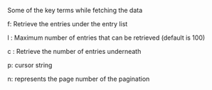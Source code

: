 Some of the  key terms while fetching the data

f: Retrieve the entries under the entry list

l : Maximum number of entries that can be retrieved (default is 100)

c : Retrieve the number of entries underneath

p: cursor string

n: represents the page number of the pagination